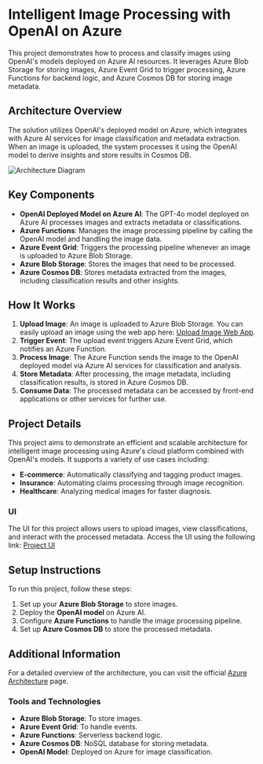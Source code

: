 # Intelligent Image Processing with OpenAI on Azure

This project demonstrates how to process and classify images using OpenAI's models deployed on Azure AI resources. It leverages Azure Blob Storage for storing images, Azure Event Grid to trigger processing, Azure Functions for backend logic, and Azure Cosmos DB for storing image metadata.

## Architecture Overview
The solution utilizes OpenAI's deployed model on Azure, which integrates with Azure AI services for image classification and metadata extraction. When an image is uploaded, the system processes it using the OpenAI model to derive insights and store results in Cosmos DB.

![Architecture Diagram](https://learn.microsoft.com/en-us/azure/architecture/ai-ml/idea/_images/architecture-intelligent-apps-image-processing.png)

## Key Components

- **OpenAI Deployed Model on Azure AI**: The GPT-4o model deployed on Azure AI processes images and extracts metadata or classifications.
- **Azure Functions**: Manages the image processing pipeline by calling the OpenAI model and handling the image data.
- **Azure Event Grid**: Triggers the processing pipeline whenever an image is uploaded to Azure Blob Storage.
- **Azure Blob Storage**: Stores the images that need to be processed.
- **Azure Cosmos DB**: Stores metadata extracted from the images, including classification results and other insights.

## How It Works
1. **Upload Image**: An image is uploaded to Azure Blob Storage.  You can easily upload an image using the web app here: [Upload Image Web App](https://imageclassification192.z39.web.core.windows.net).
2. **Trigger Event**: The upload event triggers Azure Event Grid, which notifies an Azure Function.
3. **Process Image**: The Azure Function sends the image to the OpenAI deployed model via Azure AI services for classification and analysis.
4. **Store Metadata**: After processing, the image metadata, including classification results, is stored in Azure Cosmos DB.
5. **Consume Data**: The processed metadata can be accessed by front-end applications or other services for further use.



## Project Details
This project aims to demonstrate an efficient and scalable architecture for intelligent image processing using Azure's cloud platform combined with OpenAI's models. It supports a variety of use cases including:
- **E-commerce**: Automatically classifying and tagging product images.
- **Insurance**: Automating claims processing through image recognition.
- **Healthcare**: Analyzing medical images for faster diagnosis.

### UI
The UI for this project allows users to upload images, view classifications, and interact with the processed metadata. Access the UI using the following link: [Project UI](#)

## Setup Instructions
To run this project, follow these steps:
1. Set up your **Azure Blob Storage** to store images.
2. Deploy the **OpenAI model** on Azure AI.
3. Configure **Azure Functions** to handle the image processing pipeline.
4. Set up **Azure Cosmos DB** to store the processed metadata.

## Additional Information
For a detailed overview of the architecture, you can visit the official [Azure Architecture](https://learn.microsoft.com/en-us/azure/architecture/ai-ml/idea/intelligent-apps-image-processing) page.

### Tools and Technologies
- **Azure Blob Storage**: To store images.
- **Azure Event Grid**: To handle events.
- **Azure Functions**: Serverless backend logic.
- **Azure Cosmos DB**: NoSQL database for storing metadata.
- **OpenAI Model**: Deployed on Azure for image classification.



